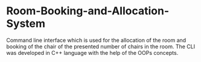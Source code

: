 # Room-Booking-and-Allocation-System
Command line interface which is used for the allocation of the room and booking of the chair of the presented number of chairs in the room. The CLI was developed in C++ language with the help of the OOPs concepts.
